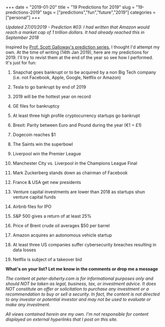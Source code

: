 +++
date = "2019-01-20"
title = "19 Predictions for 2019"
slug = "19-predictions-2019"
tags = ["predictions","fun","future","2019"]
categories = ["personal"]
+++

_Updated 27/01/2019 - Prediction #03: I had written that Amazon would reach a market cap of 1 trillion dollars. It had already reached this in September 2018_

Inspired by [Prof. Scott Galloway's prediction series](https://www.l2inc.com/daily-insights/no-mercy-no-malice/2019-predictions), I thought I'd attempt my own. At the time of writing (14th Jan 2019), here are my predictions for 2019. I'll try to revist them at the end of the year so see how I performed. It's just for fun:

1. Snapchat goes bankrupt or to be acquired by a non Big Tech company (i.e. not Facebook, Apple, Google, Netflix or Amazon)

2. Tesla to go bankrupt by end of 2019

3. 2019 will be the hottest year on record

4. GE files for bankruptcy

5. At least three high profile cryptocurrency startups go bankrupt

6. Brexit: Parity between Euro and Pound during the year (€1 = £1)

7. Dogecoin reaches $1

8. The Saints win the superbowl

9. Liverpool win the Premier League 

10. Manchester City vs. Liverpool in the Champions League Final 

11. Mark Zuckerberg stands down as chairman of Facebook

12. France & USA get new presidents

13. Venture capital investments are lower than 2018 as startups shun venture capital funds

14. Airbnb files for IPO

15. S&P 500 gives a return of at least 25%

16. Price of Brent crude oil averages $50 per barrel

17. Amazon acquires an autonomous vehicle startup

18. At least three US companies suffer cybersecurity breaches resulting in data losses

19. Netflix is subject of a takeover bid

**What's on your list? Let me know in the comments or drop me a message**

_The content at peter-doherty.com is for informational purposes only and should NOT be taken as legal, business, tax, or investment advice. It does NOT constitute an offer or solicitation to purchase any investment or a recommendation to buy or sell a security. In fact, the content is not directed to any investor or potential investor and may not be used to evaluate or make any investment._

_All views contained herein are my own. I'm not responsible for content displayed on external hyperlinks that I post on this site._